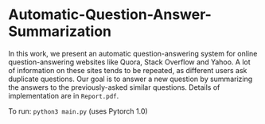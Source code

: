 # Automatic-Question-Answer-Summarization
In this work, we present an automatic question-answering system for online question-answering websites like Quora, Stack Overflow and Yahoo. A lot of information on these sites tends to be repeated, as different users ask duplicate questions. Our goal is to answer a new question by summarizing the answers to the previously-asked similar questions. Details of implementation are in `Report.pdf`.

To run: `python3 main.py` (uses Pytorch 1.0)
